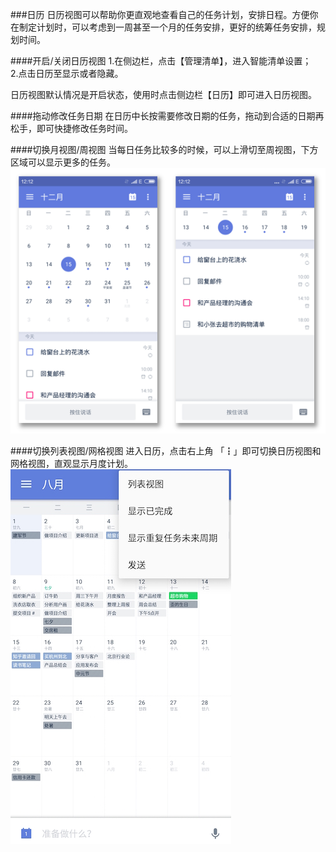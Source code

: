 ###日历
日历视图可以帮助你更直观地查看自己的任务计划，安排日程。方便你在制定计划时，可以考虑到一周甚至一个月的任务安排，更好的统筹任务安排，规划时间。

####开启/关闭日历视图
1.在侧边栏，点击【管理清单】，进入智能清单设置；
<br>2.点击日历至显示或者隐藏。

日历视图默认情况是开启状态，使用时点击侧边栏【日历】即可进入日历视图。

####拖动修改任务日期
在日历中长按需要修改日期的任务，拖动到合适的日期再松手，即可快捷修改任务时间。


####切换月视图/周视图
当每日任务比较多的时候，可以上滑切至周视图，下方区域可以显示更多的任务。
<img src="../images/images_android/image3106.png" title="月视图周视图"  />

####切换列表视图/网格视图
进入日历，点击右上角 「┇」即可切换日历视图和网格视图，直观显示月度计划。 
![](android-calendar.jpg)
